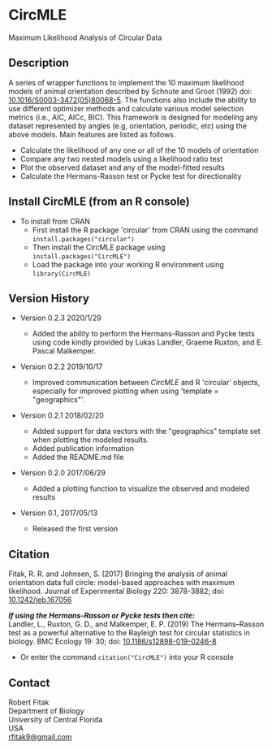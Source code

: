 # CircMLE

Maximum Likelihood Analysis of Circular Data

## Description
A series of wrapper functions to implement the 10 maximum likelihood models of animal orientation described by Schnute and Groot (1992) doi: [10.1016/S0003-3472(05)80068-5](https://doi.org/10.1016/S0003-3472(05)80068-5). The functions also include the ability to use different optimizer methods and calculate various model selection metrics (i.e., AIC, AICc, BIC).
This framework is designed for modeling any dataset represented by angles (e.g, orientation, periodic, etc) using the above models. Main features are listed as follows.

- Calculate the likelihood of any one or all of the 10 models of orientation
- Compare any two nested models using a likelihood ratio test
- Plot the observed dataset and any of the model-fitted results
- Calculate the Hermans-Rasson test or Pycke test for directionality


## Install CircMLE (from an R console)
- To install from CRAN
  * First install the R package 'circular' from CRAN using the command `install.packages("circular")`
  * Then install the CircMLE package using `install.packages("CircMLE")`
  * Load the package into your working R environment using `library(CircMLE)`


## Version History
- Version 0.2.3 2020/1/29
  * Added the ability to perform the Hermans-Rasson and Pycke tests using code kindly provided by Lukas Landler, Graeme Ruxton, and E. Pascal Malkemper.

- Version 0.2.2 2019/10/17
  * Improved communication between *CircMLE* and R 'circular' objects, especially for improved plotting when using 'template = "geographics"'.
  
- Version 0.2.1 2018/02/20
  * Added support for data vectors with the "geographics" template set when plotting the modeled results.
  * Added publication information
  * Added the README.md file

- Version 0.2.0 2017/06/29
  * Added a plotting function to visualize the observed and modeled results

- Version 0.1, 2017/05/13
  * Released the first version


## Citation
Fitak, R. R. and Johnsen, S. (2017) Bringing the analysis of animal orientation data full circle: model-based approaches with maximum likelihood. Journal of Experimental Biology 220: 3878-3882; doi: [10.1242/jeb.167056](https://doi.org/10.1242/jeb.167056)

<b><i>If using the Hermans-Rasson or Pycke tests then cite:</b></i>  
Landler, L., Ruxton, G. D., and Malkemper, E. P. (2019) The Hermans–Rasson test as a powerful alternative to the Rayleigh test for circular statistics in biology. BMC Ecology 19: 30; doi: [10.1186/s12898-019-0246-8](https://doi.org/10.1186/s12898-019-0246-8)

- Or enter the command `citation("CircMLE")` into your R console

## Contact
Robert Fitak  
Department of Biology  
University of Central Florida  
USA  
rfitak9@gmail.com  